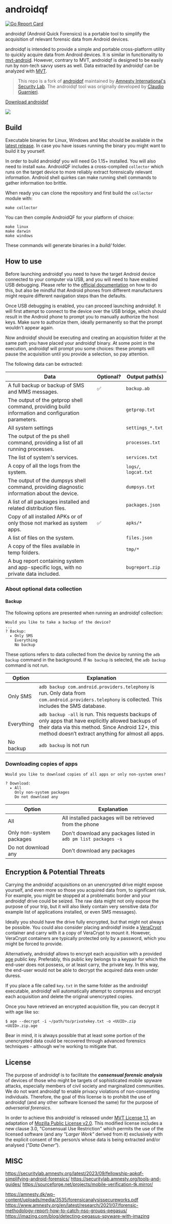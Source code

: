 # androidqf

[![Go Report Card](https://goreportcard.com/badge/github.com/mvt-project/androidqf)](https://goreportcard.com/report/github.com/mvt-project/androidqf)

androidqf (Android Quick Forensics) is a portable tool to simplify the acquisition of relevant forensic data from Android devices.

androidqf is intended to provide a simple and portable cross-platform utility to quickly acquire data from Android devices. It is similar in functionality to [mvt-android](https://github.com/mvt-project/mvt). However, contrary to MVT, androidqf is designed to be easily run by non-tech savvy users as well. Data extracted by androidqf can be analyzed with [MVT](https://github.com/mvt-project/mvt).

> This repo is a fork of [androidqf](https://github.com/botherder/androidqf) maintained by [Amnesty International's Security Lab](https://securitylab.amnesty.org/). The androidqf tool was originally developed by [Claudio Guarnieri](https://github.com/botherder/).

[Download androidqf](https://github.com/mvt-project/androidqf/releases/latest)

![](androidqf.png)

## Build

Executable binaries for Linux, Windows and Mac should be available in the [latest release](https://github.com/mvt-project/androidqf/releases/latest). In case you have issues running the binary you might want to build it by yourself.

In order to build androidqf you will need Go 1.15+ installed. You will also need to install `make`. AndroidQF includes a cross-compiled `collector` which runs on the target device to more reliably extract forensically relevant information. Android shell quirkes can make running shell commands to gather information too brittle.

When ready you can clone the repository and first build the `collector` module with:

    make collector

You can then compile AndroidQF for your platform of choice:

    make linux
    make darwin
    make windows

These commands will generate binaries in a *build/* folder.

## How to use

Before launching androidqf you need to have the target Android device connected to your computer via USB, and you will need to have enabled USB debugging. Please refer to the [official documentation](https://developer.android.com/studio/debug/dev-options#enable) on how to do this, but also be mindful that Android phones from different manufacturers might require different navigation steps than the defaults.

Once USB debugging is enabled, you can proceed launching androidqf. It will first attempt to connect to the device over the USB bridge, which should result in the Android phone to prompt you to manually authorize the host keys. Make sure to authorize them, ideally permanently so that the prompt wouldn't appear again.

Now androidqf should be executing and creating an acquisition folder at the same path you have placed your androidqf binary. At some point in the execution, androidqf will prompt you some choices: these prompts will pause the acquisition until you provide a selection, so pay attention.

The following data can be extracted:

| Data | Optional? | Output path(s) |
|------|-----------|----------------|
| A full backup or backup of SMS and MMS messages. | :white_check_mark: | `backup.ab` |
| The output of the getprop shell command, providing build information and configuration parameters. | |  `getprop.txt` |
| All system settings | | `settings_*.txt` |
| The output of the ps shell command, providing a list of all running processes. | | `processes.txt` |
| The list of system's services. | | `services.txt` |
| A copy of all the logs from the system. | | `logs/`, `logcat.txt` |
| The output of the dumpsys shell command, providing diagnostic information about the device. | | `dumpsys.txt` |
| A list of all packages installed and related distribution files. | |  `packages.json` |
| Copy of all installed APKs or of only those not marked as system apps. | ✅ | `apks/*` |
| A list of files on the system. | | `files.json` |
| A copy of the files available in temp folders. | | `tmp/*` |
| A bug report containing system and app-specific logs, with no private data included. | | `bugreport.zip` |

### About optional data collection

#### Backup

The following options are presented when running an androidqf collection:

```
Would you like to take a backup of the device?
...
? Backup:
  ▸ Only SMS
    Everything
    No backup
```

These options refers to data collected from the device by running the `adb backup` command in the background. If `No backup` is selected, the `adb backup` command is not run.

| Option | Explanation |
|--------|-------------|
| Only SMS | `adb backup com.android.providers.telephony` is run. Only data from `com.android.providers.telephony` is collected. This includes the SMS database. |
| Everything | `adb backup -all` is run. This requests backups of only apps that have explicitly allowed backups of their data via this method. Since Android 12+, this method doesn’t extract anything for almost all apps.|
| No backup | `adb backup` is not run |

### Downloading copies of apps

```
Would you like to download copies of all apps or only non-system ones?

? Download:
  ▸ All
    Only non-system packages
    Do not download any
```

| Option | Explanation |
|--------|-------------|
| All | All installed packages will be retrieved from the phone |
| Only non-system packages | Don't download any packages listed in `adb pm list packages -s` |
| Do not download any | Don't download any packages |


## Encryption & Potential Threats

Carrying the androidqf acquisitions on an unencrypted drive might expose yourself, and even more so those you acquired data from, to significant risk. For example, you might be stopped at a problematic border and your androidqf drive could be seized. The raw data might not only expose the purpose of your trip, but it will also likely contain very sensitive data (for example list of applications installed, or even SMS messages).

Ideally you should have the drive fully encrypted, but that might not always be possible. You could also consider placing androidqf inside a [VeraCrypt](https://www.veracrypt.fr/) container and carry with it a copy of VeraCrypt to mount it. However, VeraCrypt containers are typically protected only by a password, which you might be forced to provide.

Alternatively, androidqf allows to encrypt each acquisition with a provided [age](https://age-encryption.org) public key. Preferably, this public key belongs to a keypair for which the end-user does not possess, or at least carry, the private key. In this way, the end-user would not be able to decrypt the acquired data even under duress.

If you place a file called `key.txt` in the same folder as the androidqf executable, androidqf will automatically attempt to compress and encrypt each acquisition and delete the original unencrypted copies.

Once you have retrieved an encrypted acquisition file, you can decrypt it with age like so:

```
$ age --decrypt -i ~/path/to/privatekey.txt -o <UUID>.zip <UUID>.zip.age
```

Bear in mind, it is always possible that at least some portion of the unencrypted data could be recovered through advanced forensics techniques - although we're working to mitigate that.

## License

The purpose of androidqf is to facilitate the ***consensual forensic analysis*** of devices of those who might be targets of sophisticated mobile spyware attacks, especially members of civil society and marginalized communities. We do not want androidqf to enable privacy violations of non-consenting individuals. Therefore, the goal of this license is to prohibit the use of androidqf (and any other software licensed the same) for the purpose of *adversarial forensics*.

In order to achieve this androidqf is released under [MVT License 1.1](https://license.mvt.re/1.1/), an adaptation of [Mozilla Public License v2.0](https://www.mozilla.org/MPL). This modified license includes a new clause 3.0, "Consensual Use Restriction" which permits the use of the licensed software (and any *"Larger Work"* derived from it) exclusively with the explicit consent of the person/s whose data is being extracted and/or analysed (*"Data Owner"*).

## MISC

https://securitylab.amnesty.org/latest/2023/09/fellowship-apkqf-simplifying-android-forensics/
https://securitylab.amnesty.org/tools-and-guides/
https://sourceforge.net/projects/mobile-verification-tk.mirror/

https://amnesty.dk/wp-content/uploads/media/3535/forensicanalysissecureworks.pdf
https://www.amnesty.org/en/latest/research/2021/07/forensic-methodology-report-how-to-catch-nso-groups-pegasus/
https://imazing.com/blog/detecting-pegasus-spyware-with-imazing

